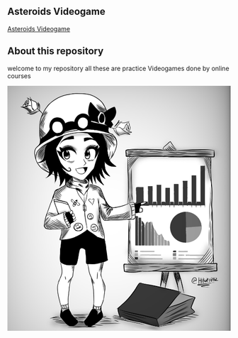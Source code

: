 <!--c# Pygames
Programing videogames collection
-->
## Asteroids Videogame

[Asteroids Videogame ](https://github.com/Hikari6462/Asteroids_Videogame)

## About this repository
welcome to my repository all these are practice Videogames done by online courses
  <p align="center">  
<img src="https://github.com/Hikari6462/Personal_Proyects/blob/main/proyects/personal%20xd.png"
width="600"></center>  
</p>  
